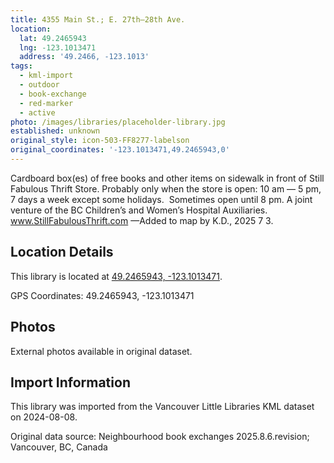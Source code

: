 ```yaml
---
title: 4355 Main St.; E. 27th—28th Ave.
location:
  lat: 49.2465943
  lng: -123.1013471
  address: '49.2466, -123.1013'
tags:
  - kml-import
  - outdoor
  - book-exchange
  - red-marker
  - active
photo: /images/libraries/placeholder-library.jpg
established: unknown
original_style: icon-503-FF8277-labelson
original_coordinates: '-123.1013471,49.2465943,0'
---
```

Cardboard box(es) of free books and other items on sidewalk in front of Still Fabulous Thrift Store. 
Probably only when the store is open:
10 am — 5 pm, 7 days a week except some holidays.  Sometimes open until 8 pm.
A joint venture of the BC Children’s and 
Women’s Hospital Auxiliaries.
www.StillFabulousThrift.com 
—Added to map by K.D., 2025 7 3.

## Location Details

This library is located at [49.2465943, -123.1013471](https://www.google.com/maps?q=49.2465943,-123.1013471).

GPS Coordinates: 49.2465943, -123.1013471

## Photos

External photos available in original dataset.

## Import Information

This library was imported from the Vancouver Little Libraries KML dataset on 2024-08-08.

Original data source: Neighbourhood book exchanges 2025.8.6.revision; Vancouver, BC, Canada
